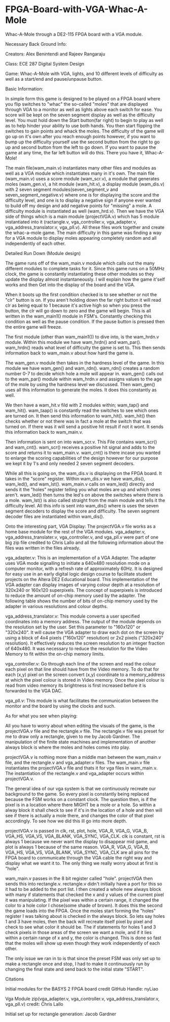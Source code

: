 # FPGA-Board-with-VGA-Whac-A-Mole
Whac-A-Mole through a DE2-115 FPGA board with a VGA module.


Necessary Back Ground Info:

Creators: Alex Benintendi and Rajeev Rangaraju

Class: ECE 287 Digital System Design

Game: Whac-A-Mole with VGA, lights, and 10 different levels of difficulty as well as a start/end and pause/unpause button.

Basic Information:

In simple form this game is designed to be played on a FPGA board where you flip switches to "whac" the so-called "moles" that are displayed through VGA to a monitor as well as lights above each switch for ease. You score will be kept on the seven segment display as well as the difficulty level. You must hold down the Start button(far right) to begin to play as well as to help hinder your ability to use both hands. You then start flipping the switches to gain points and whack the moles. The difficulty of the game will go up on it's own after you reach enough points however, if you want to bump up the difficulty yourself use the second button from the right to go up and second button from the left to go down. If you want to pause the game at any time, the far left button will do this. There you have it, Whac-A-Mole!

The main file(wam_main.v) instantiates many other files and modules as well as a VGA module which instantiates many in it's own. The main file (wam_main.v) uses a score module (wam_scr.v), a module that generates moles (wam_gen.v), a hit module (wam_hit.v), a display module (wam_dis.v) with 2 seven segment modules(seven_segment_v and seven_segment_negative.v) where one is for displaying the score and the difficulty level, and one is to display a negative sign if anyone ever wanted to build off my design and add negative points for "missing" a mole. A difficulty module is instantiated as well (wam_hrd.v). Then we have the VGA side of things which is a main module (projectVGA.v) which has 5 module instantiated into it (ractangle.v, vga_controller.v, vga_adapter.v, vga_address_translator.v, vga_pll.v). All these files work together and create the whac-a-mole game. The main difficulty in this game was finding a way for a VGA module to display moles appearing completely random and all independently of each other.

Detailed Run Down (Module design)

The game runs off of the wam_main.v module which calls out the many different modules to complete tasks for it. Since this game runs on a 50MHz clock, the game is constantly instantiating these other modules so they update the display almost instantaneously. I will explain how the game it'self works and then Get into the display of the board and the VGA.

When it boots up the first condition checked is to see whether or not the "clr" button is on. If you aren't holding down the far right button it will read clr as being equal to 1 because it's active high so when you press the button, the clr will go down to zero and the game will begin. This is all written in the wam_main1() module in FSM's. Constantly checking this condition as well as the pause condition. If the pause button is pressed then the entire game will freeze.

The first module (other than wam_main1()) to dive into, is the wam_hrdn.v module. Within this module we have wam_hrdn() and wam_par(). wam_hrdn() reads what level of difficulty the game is set to. This then sends information back to wam_main.v about how hard the game is.

The wam_gen.v module then takes in the hardness level of the game. In this module we have wam_gen() and wam_rdn(). wam_rdn() creates a random number 0-7 to decide which hole a mole will appear in. wam_gen() calls out to the wam_par() module within wam_hrdn.v and assigns values to the age of the mole by using the hardness level we discussed. Then wam_gen() uses all this information to generate the moles. It does this constantly as well.

We then have a wam_hit.v fild with 2 modules within; wam_tap() and wam_hit(). wam_taap() is constantly read the switches to see which ones are turned on. It then send this information to wam_hit(). wam_hit() then checks whether or not there was in fact a mole at the switch that was turned on. If there was it will send a positive hit result if not it wont. It sends this information back to wam_main.v.

Then information is sent on into wam_scr.v. This File contains wam_scr() and wam_cnt(). wam_scr() receives a positive hit signal and adds to the score and returns it to wam_main.v. wam_cnt() is there incase you wanted to enlarge the scoring capabilities of the design however for our purpose we kept it by 1's and only needed 2 seven segment decoders.

While all this is going on, the wam_dis.v is displaying on the FPGA board. It takes in the "score" register. Within wam_dis.v we have wam_dis(), wam_led(), and wam_lst(). wam_main.v calls on wam_led() directly and sends it the "holes" register telling you what moles are up and which ones aren't. wam_led() then turns the led's on above the switches where there is a mole. wam_lst() is also called straight from the main module and tells it the difficulty level. All this info is sent into wam_dis() where is uses the seven segment decoders to display the score and difficulty. The seven segment decoder files are instantiated within wam_dis().

Onto the interesting part, VGA Display: The projectVGA.v file works as a home base module for the rest of the VGA modules. vga_adapter.v, vga_address_translater.v, vga_controller.v, and vga_pll.v were part of one big zip file credited to Chris Lallo and all the following information about the files was written in the files already.

vga_adapter.v: This is an implementation of a VGA Adapter. The adapter uses VGA mode signalling to initiate a 640x480 resolution mode on a computer monitor, with a refresh rate of approximately 60Hz. It is designed for easy use in an early digital logic design course to facilitate student projects on the Altera DE2 Educational board. This implementation of the VGA adapter can display images of varying colour depth at a resolution of 320x240 or 160x120 superpixels. The concept of superpixels is introduced to reduce the amount of on-chip memory used by the adapter. The following table shows the number of bits of on-chip memory used by the adapter in various resolutions and colour depths.

vga_address_translator.v: This module converts a user specified coordinates into a memory address. The output of the module depends on the resolution set by the user. Set this parameter to "160x120" or "320x240". It will cause the VGA adapter to draw each dot on the screen by using a block of 4x4 pixels ("160x120" resolution) or 2x2 pixels ("320x240" resolution). It effectively reduces the screen resolution to an integer fraction of 640x480. It was necessary to reduce the resolution for the Video Memory to fit within the on-chip memory limits.

vga_controller.v: Go through each line of the screen and read the colour each pixel on that line should have from the Video memory. To do that for each (x,y) pixel on the screen convert (x,y) coordinate to a memory_address at which the pixel colour is stored in Video memory. Once the pixel colour is read from video memory its brightness is first increased before it is forwarded to the VGA DAC.

vga_pll.v: This module is what facilitates the communication between the monitor and the board by using the clocks and such.

As for what you see when playing:

All you have to worry about when editing the visuals of the game, is the projectVGA.v file and the rectangle.v file. The rectangle.v file was preset for me to draw only a rectangle, given to me by Jacob Gardner. The manipulation of the finite state machines and implementation of another always block is where the moles and holes comes into play.

projectVGA.v is nothing more than a middle man between the wam_main.v file, and the rectangle.v and vga_adapter.v files. The wam_main.v file instantiates the projectVGA.v file and thats it for vga files in wam_main.v. The instantiation of the rectangle.v and vga_adapter occurs within projectVGA.v.

The general idea of our vga system is that we continuously recreate our background to the game. So every pixel is constantly being replaced because the FSM works on a constant clock. The question then, is if the pixel is in a location where there MIGHT be a mole or a hole. So within a alway block it shall check to see if it's in the location of a hole and then will see if there is actually a mole there, and changes the color of that pixel accordingly. To see how we did this ill go into more depth.

projectVGA.v is passed in clk, rst, plot, hole, VGA_R, VGA_G, VGA_B, VGA_HS, VGA_VS, VGA_BLANK, VGA_SYNC, VGA_CLK. clk is constant, rst is always 1 because we never want the display to disappear mid game, and plot is always 1 because of the same reason. VGA_R, VGA_G, VGA_B, VGA_HS, VGA_VS, VGA_BLANK, VGA_SYNC, VGA_CLK are all pins for the FPGA board to communicate through the VGA cable the right way and display what we want it to. The only thing we really worry about at first is "hole".

wam_main.v passes in the 8 bit register called "hole". projectVGA then sends this into rectangle.v. rectangle.v didn't initially have a port for this so it had to be added to the port list. I then created a whole new always block with many if statements that checked the x and y values of the current pixel it was manipulating. If the pixel was within a certain range, it changed the color to a hole color I chose(some shade of brown). It does this the second the game loads into the FPGA. Once the moles start forming the "holes" register I was talking about is checked in the always block. So lets say holes 1 and 3 have moles, then the back will recreate itself pixel by pixel and check to see what color it should be. The if statements for holes 1 and 3 check pixels in those areas of the screen we want a mole, and if it lies within a certain range of x and y, the color is changed. This is done so fast that the moles will show up even though they work independently of each other.

The only issue we ran in to is that since the preset FSM was only set up to make a rectangle once and stop, I had to make it continuously run by changing the final state and send back to the initial state "START".




Citations

Initial modules for the BASYS 2 FPGA board credit GitHub Handle: nyLiao

Vga Module zip(vga_adapter.v, vga_controller.v, vga_address_translator.v, vga_pll.v) credit: Chris Lallo

Initial set up for rectangle generation: Jacob Gardner

